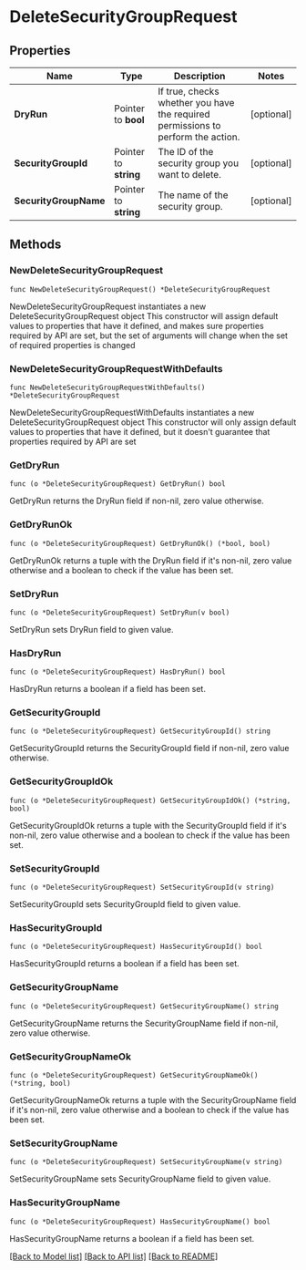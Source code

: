 # DeleteSecurityGroupRequest

## Properties

Name | Type | Description | Notes
------------ | ------------- | ------------- | -------------
**DryRun** | Pointer to **bool** | If true, checks whether you have the required permissions to perform the action. | [optional] 
**SecurityGroupId** | Pointer to **string** | The ID of the security group you want to delete. | [optional] 
**SecurityGroupName** | Pointer to **string** | The name of the security group. | [optional] 

## Methods

### NewDeleteSecurityGroupRequest

`func NewDeleteSecurityGroupRequest() *DeleteSecurityGroupRequest`

NewDeleteSecurityGroupRequest instantiates a new DeleteSecurityGroupRequest object
This constructor will assign default values to properties that have it defined,
and makes sure properties required by API are set, but the set of arguments
will change when the set of required properties is changed

### NewDeleteSecurityGroupRequestWithDefaults

`func NewDeleteSecurityGroupRequestWithDefaults() *DeleteSecurityGroupRequest`

NewDeleteSecurityGroupRequestWithDefaults instantiates a new DeleteSecurityGroupRequest object
This constructor will only assign default values to properties that have it defined,
but it doesn't guarantee that properties required by API are set

### GetDryRun

`func (o *DeleteSecurityGroupRequest) GetDryRun() bool`

GetDryRun returns the DryRun field if non-nil, zero value otherwise.

### GetDryRunOk

`func (o *DeleteSecurityGroupRequest) GetDryRunOk() (*bool, bool)`

GetDryRunOk returns a tuple with the DryRun field if it's non-nil, zero value otherwise
and a boolean to check if the value has been set.

### SetDryRun

`func (o *DeleteSecurityGroupRequest) SetDryRun(v bool)`

SetDryRun sets DryRun field to given value.

### HasDryRun

`func (o *DeleteSecurityGroupRequest) HasDryRun() bool`

HasDryRun returns a boolean if a field has been set.

### GetSecurityGroupId

`func (o *DeleteSecurityGroupRequest) GetSecurityGroupId() string`

GetSecurityGroupId returns the SecurityGroupId field if non-nil, zero value otherwise.

### GetSecurityGroupIdOk

`func (o *DeleteSecurityGroupRequest) GetSecurityGroupIdOk() (*string, bool)`

GetSecurityGroupIdOk returns a tuple with the SecurityGroupId field if it's non-nil, zero value otherwise
and a boolean to check if the value has been set.

### SetSecurityGroupId

`func (o *DeleteSecurityGroupRequest) SetSecurityGroupId(v string)`

SetSecurityGroupId sets SecurityGroupId field to given value.

### HasSecurityGroupId

`func (o *DeleteSecurityGroupRequest) HasSecurityGroupId() bool`

HasSecurityGroupId returns a boolean if a field has been set.

### GetSecurityGroupName

`func (o *DeleteSecurityGroupRequest) GetSecurityGroupName() string`

GetSecurityGroupName returns the SecurityGroupName field if non-nil, zero value otherwise.

### GetSecurityGroupNameOk

`func (o *DeleteSecurityGroupRequest) GetSecurityGroupNameOk() (*string, bool)`

GetSecurityGroupNameOk returns a tuple with the SecurityGroupName field if it's non-nil, zero value otherwise
and a boolean to check if the value has been set.

### SetSecurityGroupName

`func (o *DeleteSecurityGroupRequest) SetSecurityGroupName(v string)`

SetSecurityGroupName sets SecurityGroupName field to given value.

### HasSecurityGroupName

`func (o *DeleteSecurityGroupRequest) HasSecurityGroupName() bool`

HasSecurityGroupName returns a boolean if a field has been set.


[[Back to Model list]](../README.md#documentation-for-models) [[Back to API list]](../README.md#documentation-for-api-endpoints) [[Back to README]](../README.md)


